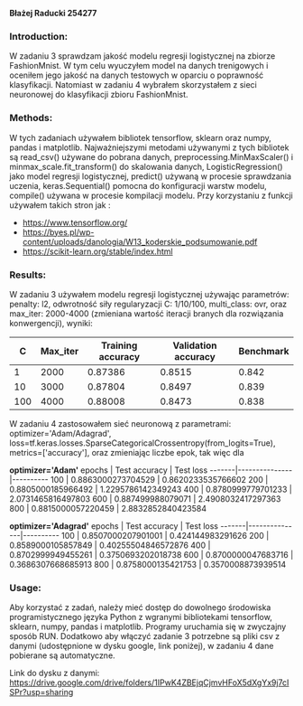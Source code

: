 **Błażej Raducki 254277**


### Introduction: ###  

  W zadaniu 3 sprawdzam jakość modelu regresji logistycznej na zbiorze FashionMnist. W tym celu wyuczyłem model na danych trenigowych i 
	oceniłem jego jakość na danych testowych w oparciu o poprawność klasyfikacji. Natomiast w zadaniu 4 wybrałem skorzystałem z sieci neuronowej
	do klasyfikacji zbioru FashionMnist.

### Methods: ### 

W tych zadaniach używałem bibliotek tensorflow, sklearn oraz numpy, pandas i matplotlib. Najważniejszymi metodami używanymi z tych
bibliotek są read_csv() używane do pobrana danych, preprocessing.MinMaxScaler() i minmax_scale.fit_transform() do skalowania danych, 
LogisticRegression() jako model regresji logistycznej, predict() używaną w procesie sprawdzania uczenia, keras.Sequential() pomocna do 
konfiguracji warstw modelu, compile() używana w procesie kompilacji modelu. Przy korzystaniu z funkcji używałem takich stron jak :
  
* https://www.tensorflow.org/  
* https://byes.pl/wp-content/uploads/danologia/W13_koderskie_podsumowanie.pdf
* https://scikit-learn.org/stable/index.html


### Results: ###  

W zadaniu 3 używałem modelu regresji logistycznej używając parametrów: penalty: l2, odwrotność siły regularyzacji C: 1/10/100,
multi_class: ovr, oraz max_iter: 2000-4000 (zmieniana wartość iteracji branych dla rozwiązania konwergencji), wyniki:
  
C | Max_iter | Training accuracy | Validation accuracy | Benchmark
--|----------|-------------------|---------------------|----------
1 | 2000 | 0.87386 | 0.8515 | 0.842
10 | 3000 | 0.87804 | 0.8497 | 0.839
100 | 4000 | 0.88008 | 0.8473 | 0.838

W zadaniu 4 zastosowałem sieć neuronową z parametrami: optimizer='Adam/Adagrad', 
loss=tf.keras.losses.SparseCategoricalCrossentropy(from_logits=True),
metrics=['accuracy'], oraz zmieniając liczbe epok, tak więc dla 
  
**optimizer='Adam'**
epochs | Test accuracy | Test loss
-------|---------------|----------
100 | 0.8863000273704529 | 0.8620233535766602
200 | 0.8805000185966492 | 1.2295786142349243
400 | 0.8780999779701233 | 2.0731465816497803
600 | 0.887499988079071  | 2.4908032417297363
800 | 0.8815000057220459 | 2.8832852840423584

**optimizer='Adagrad'**
epochs | Test accuracy | Test loss
-------|---------------|----------
100 | 0.8507000207901001 | 0.424144983291626
200 | 0.8589000105857849 | 0.40255504846572876
400 | 0.8702999949455261 | 0.3750693202018738 
600 | 0.8700000047683716 | 0.3686307668685913
800 | 0.8758000135421753 | 0.3570008873939514
  

### Usage: ###  

Aby korzystać z zadań, należy mieć dostęp do dowolnego środowiska programistycznego języka Python z wgranymi bibliotekami tensorflow, 
sklearn, numpy, pandas i matplotlib. Programy uruchamia się w zwyczajny sposób RUN. Dodatkowo aby włączyć zadanie 3 potrzebne są 
pliki csv z danymi (udostępnione w dysku google, link poniżej), w zadaniu 4 dane pobierane są automatyczne.

Link do dysku z danymi: https://drive.google.com/drive/folders/1IPwK4ZBEjqCjmvHFoX5dXgYx9j7cISPr?usp=sharing
